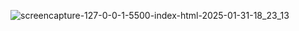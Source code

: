 ![screencapture-127-0-0-1-5500-index-html-2025-01-31-18_23_13](https://github.com/user-attachments/assets/3da7d1ed-42ac-4ac6-89fc-d96b0d8e9b80)


